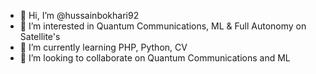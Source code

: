 - 👋 Hi, I’m @hussainbokhari92
- 👀 I’m interested in Quantum Communications, ML & Full Autonomy on Satellite's
- 🌱 I’m currently learning PHP, Python, CV
- 💞️ I’m looking to collaborate on Quantum Communications and ML 

<!---
hussainbokhari92/hussainbokhari92 is a ✨ special ✨ repository because its `README.md` (this file) appears on your GitHub profile.
You can click the Preview link to take a look at your changes.
--->
